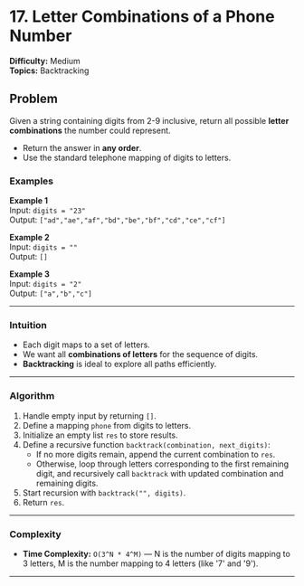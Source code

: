 # 17. Letter Combinations of a Phone Number

**Difficulty:** Medium  
**Topics:** Backtracking  

## Problem

Given a string containing digits from 2-9 inclusive, return all possible **letter combinations** the number could represent.  
- Return the answer in **any order**.  
- Use the standard telephone mapping of digits to letters.

### Examples

**Example 1**  
Input: `digits = "23"`  
Output: `["ad","ae","af","bd","be","bf","cd","ce","cf"]`  

**Example 2**  
Input: `digits = ""`  
Output: `[]`  

**Example 3**  
Input: `digits = "2"`  
Output: `["a","b","c"]`  

---

### Intuition  

- Each digit maps to a set of letters.  
- We want all **combinations of letters** for the sequence of digits.  
- **Backtracking** is ideal to explore all paths efficiently.

---

### Algorithm 
1. Handle empty input by returning `[]`.  
2. Define a mapping `phone` from digits to letters.  
3. Initialize an empty list `res` to store results.  
4. Define a recursive function `backtrack(combination, next_digits)`:
   - If no more digits remain, append the current combination to `res`.  
   - Otherwise, loop through letters corresponding to the first remaining digit, and recursively call `backtrack` with updated combination and remaining digits.  
5. Start recursion with `backtrack("", digits)`.  
6. Return `res`.

---

### Complexity

- **Time Complexity:** `O(3^N * 4^M)` — N is the number of digits mapping to 3 letters, M is the number mapping to 4 letters (like '7' and '9').  
---
